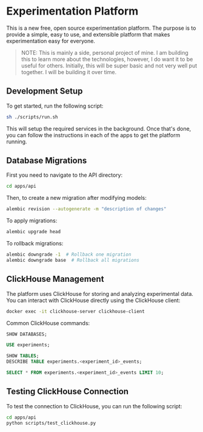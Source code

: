 # Experimentation Platform

This is a new free, open source experimentation platform. The purpose is to provide a simple, easy to use, and extensible platform that makes experimentation easy for everyone.

> NOTE: This is mainly a side, personal project of mine. I am building this to learn more about the technologies, however, I do want it to be useful for others. Initially, this will be super basic and not very well put together. I will be building it over time.

## Development Setup

To get started, run the following script:

```bash
sh ./scripts/run.sh
```

This will setup the required services in the background. Once that's done, you can follow the instructions in each of the apps to get the platform running.

## Database Migrations

First you need to navigate to the API directory:

```bash
cd apps/api
```

Then, to create a new migration after modifying models:
```bash
alembic revision --autogenerate -m "description of changes"
```

To apply migrations:
```bash
alembic upgrade head
```

To rollback migrations:
```bash
alembic downgrade -1  # Rollback one migration
alembic downgrade base  # Rollback all migrations
```

## ClickHouse Management

The platform uses ClickHouse for storing and analyzing experimental data. You can interact with ClickHouse directly using the ClickHouse client:

```bash
docker exec -it clickhouse-server clickhouse-client
```

Common ClickHouse commands:

```sql
SHOW DATABASES;

USE experiments;

SHOW TABLES;
DESCRIBE TABLE experiments.<experiment_id>_events;

SELECT * FROM experiments.<experiment_id>_events LIMIT 10;
```

## Testing ClickHouse Connection

To test the connection to ClickHouse, you can run the following script:

```bash
cd apps/api
python scripts/test_clickhouse.py
```
